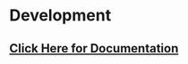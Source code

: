 # Development

## [Click Here for Documentation](https://adbautoplayer.github.io/AdbAutoPlayer/development/dev-and-build.html)

